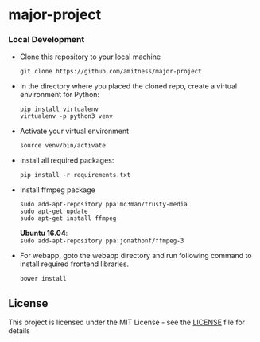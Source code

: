 # major-project

### Local Development

- Clone this repository to your local machine

  ```shell
  git clone https://github.com/amitness/major-project
  ```

- In the directory where you placed the cloned repo, create a virtual environment for Python:
  ```shell
  pip install virtualenv
  virtualenv -p python3 venv
  ```
- Activate your virtual environment

  ```shell
  source venv/bin/activate
  ```

- Install all required packages:
  ```shell
  pip install -r requirements.txt
  ```
- Install ffmpeg package

  ```shell
  sudo add-apt-repository ppa:mc3man/trusty-media
  sudo apt-get update
  sudo apt-get install ffmpeg
  ```

  **Ubuntu 16.04**:  
  `sudo add-apt-repository ppa:jonathonf/ffmpeg-3`

- For webapp, goto the webapp directory and run following command to install required frontend libraries.
  ```
  bower install
  ```

## License

This project is licensed under the MIT License - see the [LICENSE](LICENSE) file for details
